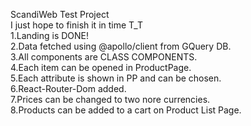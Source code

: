 ScandiWeb Test Project<br>
I just hope to finish it in time T_T<br>
1.Landing is DONE!<br>
2.Data fetched using @apollo/client from GQuery DB.<br>
3.All components are CLASS COMPONENTS.<br>
4.Each item can be opened in ProductPage.<br>
5.Each attribute is shown in PP and can be chosen.<br>
6.React-Router-Dom added.<br>
7.Prices can be changed to two nore currencies.<br>
8.Products can be added to a cart on Product List Page.<br>

